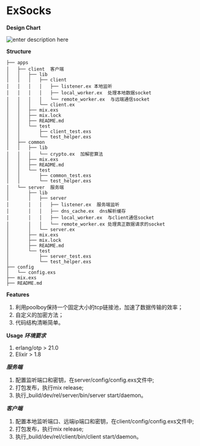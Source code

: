 # ExSocks

**Design Chart**

![enter description here](https://github.com/tt67wq/ex_socks/blob/master/socks.png?raw=true)

**Structure**
```
├── apps
│   ├── client  客户端
│   │   ├── lib
│   │   │   ├── client
│   │   │   │   ├── listener.ex 本地监听
│   │   │   │   ├── local_worker.ex  处理本地数据socket
│   │   │   │   └── remote_worker.ex  与远端通信socket
│   │   │   └── client.ex
│   │   ├── mix.exs
│   │   ├── mix.lock
│   │   ├── README.md
│   │   └── test
│   │       ├── client_test.exs
│   │       └── test_helper.exs
│   ├── common
│   │   ├── lib
│   │   │   └── crypto.ex  加解密算法
│   │   ├── mix.exs
│   │   ├── README.md
│   │   └── test
│   │       ├── common_test.exs
│   │       └── test_helper.exs
│   └── server  服务端
│       ├── lib
│       │   ├── server
│       │   │   ├── listener.ex  服务端监听
│       │   │   ├── dns_cache.ex  dns解析缓存
│       │   │   ├── local_worker.ex  与client通信socket
│       │   │   └── remote_worker.ex 处理真正数据请求的socket
│       │   └── server.ex
│       ├── mix.exs
│       ├── mix.lock
│       ├── README.md
│       └── test
│           ├── server_test.exs
│           └── test_helper.exs
├── config
│   └── config.exs
├── mix.exs
├── README.md

```

**Features**
1. 利用poolboy保持一个固定大小的tcp链接池，加速了数据传输的效率；
2. 自定义的加密方法；
3. 代码结构清晰简单。

**Usage**
***环境要求***
1. erlang/otp > 21.0
2. Elixir > 1.8

 ***服务端***
 1. 配置监听端口和密钥，在server/config/config.exs文件中;
 2. 打包发布，执行mix release;
 3. 执行_build/dev/rel/server/bin/server start/daemon。

***客户端***
1. 配置本地监听端口、远端ip端口和密钥，在client/config/config.exs文件中;
 2. 打包发布，执行mix release;
 3. 执行_build/dev/rel/client/bin/client start/daemon。